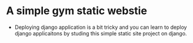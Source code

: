 # A simple gym static webstie

- Deploying django application is a bit tricky and you can learn to deploy django applicaitons by studing this simple static site project on django.